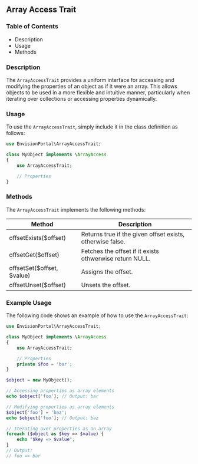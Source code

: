 ## Array Access Trait

### Table of Contents
- Description
- Usage
- Methods

### Description

The `ArrayAccessTrait` provides a uniform interface for accessing and modifying the properties of an object as if it were an array. This allows objects to be used in a more flexible and intuitive manner, particularly when iterating over collections or accessing properties dynamically.

### Usage

To use the `ArrayAccessTrait`, simply include it in the class definition as follows:

```php
use EnvisionPortal\ArrayAccessTrait;

class MyObject implements \ArrayAccess
{
    use ArrayAccessTrait;

    // Properties
}
```

### Methods

The `ArrayAccessTrait` implements the following methods:

| Method | Description |
|---|---|
| offsetExists($offset) | Returns true if the given offset exists, otherwise false. |
| offsetGet($offset) | Fetches the offset if it exists othwerwise return NULL. |
| offsetSet($offset, $value) | Assigns the offset. |
| offsetUnset($offset) | Unsets the offset. |

### Example Usage

The following code shows an example of how to use the `ArrayAccessTrait`:

```php
use EnvisionPortal\ArrayAccessTrait;

class MyObject implements \ArrayAccess
{
    use ArrayAccessTrait;

    // Properties
    private $foo = 'bar';
}

$object = new MyObject();

// Accessing properties as array elements
echo $object['foo']; // Output: bar

// Modifying properties as array elements
$object['foo'] = 'baz';
echo $object['foo']; // Output: baz

// Iterating over properties as an array
foreach ($object as $key => $value) {
    echo "$key => $value";
}
// Output:
// foo => bar
```